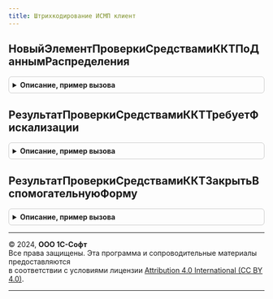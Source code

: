 ```yaml
---
title: Штрихкодирование ИСМП клиент
---
```



## НовыйЭлементПроверкиСредствамиККТПоДаннымРаспределения
<details style="margin: 1em 0; padding: 0.5em; border: 1px solid #ccc; border-radius: 6px;">

<summary style="font-weight: bold; cursor: pointer;">Описание, пример вызова</summary>

```bsl

// Формирует новый элемент проверки средствами ККТ на основании данных распределения.
//
// Параметры:
//  РезультатРаспределения - см. ШтрихкодированиеИСМП.НовыйРезультатРаспределенияШтрихкодовПоТоварам.
//
// Возвращаемое значение:
//  Структура - см. ШтрихкодированиеОбщегоНазначенияИСМПКлиентСервер.НовыйЭлементДанныхПроверкиСредствамиККТ
Функция НовыйЭлементПроверкиСредствамиККТПоДаннымРаспределения(РезультатРаспределения) Экспорт
```

Пример вызова
```bsl
Результат = ШтрихкодированиеИСМПКлиент.НовыйЭлементПроверкиСредствамиККТПоДаннымРаспределения(РезультатРаспределения) 
```
</details>

## РезультатПроверкиСредствамиККТТребуетФискализации
<details style="margin: 1em 0; padding: 0.5em; border: 1px solid #ccc; border-radius: 6px;">

<summary style="font-weight: bold; cursor: pointer;">Описание, пример вызова</summary>

```bsl

// Выполняет проверку результата завершения проверки средствами ККТ и определяет необходимость фискализации.
// Например, в результате проверки были найдены ошибки, но пользователь согласен продолжать и игнорирует ошибки.
// Параметры:
//  Результат - см. НовыйРезультатПроверкиСредствамиККТ
//
// Возвращаемое значение:
//  Булево - Результат проверки не препятствует фискализации.
Функция РезультатПроверкиСредствамиККТТребуетФискализации(Результат) Экспорт
```

Пример вызова
```bsl
Результат = ШтрихкодированиеИСМПКлиент.РезультатПроверкиСредствамиККТТребуетФискализации(Результат) 
```
</details>

## РезультатПроверкиСредствамиККТЗакрытьВспомогательнуюФорму
<details style="margin: 1em 0; padding: 0.5em; border: 1px solid #ccc; border-radius: 6px;">

<summary style="font-weight: bold; cursor: pointer;">Описание, пример вызова</summary>

```bsl

// Выполняет проверку результата завершения проверки средствами ККТ и определяет необходимость закрытия не основной формы.
// Например, для пробития чека используется дополнительная форма, а в форме ошибки выполнено действие, приводящее к открытию
// дополнительных форм. В таком случае вспомогательная форма становится не актуальной и требует закрытия.
// Параметры:
//  Результат - см. НовыйРезультатПроверкиСредствамиККТ
//
// Возвращаемое значение:
//  Булево - Требуется закрыть вспомогательную форму.
Функция РезультатПроверкиСредствамиККТЗакрытьВспомогательнуюФорму(Результат) Экспорт
```

Пример вызова
```bsl
Результат = ШтрихкодированиеИСМПКлиент.РезультатПроверкиСредствамиККТЗакрытьВспомогательнуюФорму(Результат) 
```
</details>

---

© 2024, **ООО 1С-Софт**  
Все права защищены. Эта программа и сопроводительные материалы предоставляются  
в соответствии с условиями лицензии [Attribution 4.0 International (CC BY 4.0)](https://creativecommons.org/licenses/by/4.0/legalcode).

---
